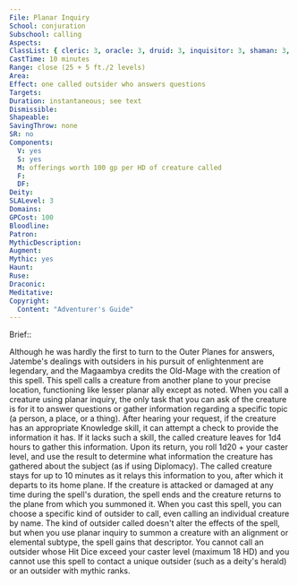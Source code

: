 ```yaml
---
File: Planar Inquiry
School: conjuration
Subschool: calling
Aspects: 
ClassList: { cleric: 3, oracle: 3, druid: 3, inquisitor: 3, shaman: 3, sorcerer: 3, wizard: 3, summoner: 3, unchained summoner: 3, witch: 3 }
CastTime: 10 minutes
Range: close (25 + 5 ft./2 levels)
Area: 
Effect: one called outsider who answers questions
Targets: 
Duration: instantaneous; see text
Dismissible: 
Shapeable: 
SavingThrow: none
SR: no
Components:
  V: yes
  S: yes
  M: offerings worth 100 gp per HD of creature called
  F: 
  DF: 
Deity: 
SLALevel: 3
Domains: 
GPCost: 100
Bloodline: 
Patron: 
MythicDescription: 
Augment: 
Mythic: yes
Haunt: 
Ruse: 
Draconic: 
Meditative: 
Copyright:
  Content: "Adventurer's Guide"
---
```

Brief:: 

Although he was hardly the first to turn to the Outer Planes for answers, Jatembe's dealings with outsiders in his pursuit of enlightenment are legendary, and the Magaambya credits the Old-Mage with the creation of this spell. This spell calls a creature from another plane to your precise location, functioning like lesser planar ally except as noted. When you call a creature using planar inquiry, the only task that you can ask of the creature is for it to answer questions or gather information regarding a specific topic (a person, a place, or a thing). After hearing your request, if the creature has an appropriate Knowledge skill, it can attempt a check to provide the information it has. If it lacks such a skill, the called creature leaves for 1d4 hours to gather this information. Upon its return, you roll 1d20 + your caster level, and use the result to determine what information the creature has gathered about the subject (as if using Diplomacy). The called creature stays for up to 10 minutes as it relays this information to you, after which it departs to its home plane. If the creature is attacked or damaged at any time during the spell's duration, the spell ends and the creature returns to the plane from which you summoned it. When you cast this spell, you can choose a specific kind of outsider to call, even calling an individual creature by name. The kind of outsider called doesn't alter the effects of the spell, but when you use planar inquiry to summon a creature with an alignment or elemental subtype, the spell gains that descriptor. You cannot call an outsider whose Hit Dice exceed your caster level (maximum 18 HD) and you cannot use this spell to contact a unique outsider (such as a deity's herald) or an outsider with mythic ranks.
